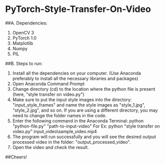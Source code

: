 # PyTorch-Style-Transfer-On-Video

##A. Dependencies:
1. OpenCV 3
2. PyTorch 1.0
3. Matplotlib
4. Numpy
5. PIL

##B. Steps to run:
1. Install all the dependencies on your computer. (Use Anaconda preferably to install all the necessary libraries and packages)
2. Open Anaconda Command Prompt
3. Change directory (cd) to the location where the python file is present (here, "style transfer on video.py")
4. Make sure to put the input style images into the directory: "input_style_frames" and name the style images as "style_1.jpg", "style_2.jpg", and so on. If you are using a different directory, you may need to change the folder names in the code.
5. Enter the following command in the Anaconda Terminal: python "python-file.py" "path-to-input-video"
  For Ex: python "style transfer on video.py" input_video\sample_video.mp4
6. The program will run successfully and you will see the desired output processed video in the folder: "output_processed_video".
7. Open the video and check the result.

##Cheers!
